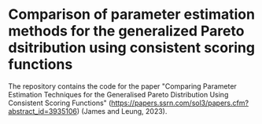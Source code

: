 # Comparison of parameter estimation methods for the generalized Pareto dsitribution using consistent scoring functions

The repository contains the code for the paper "Comparing Parameter Estimation Techniques for the Generalised Pareto Distribution Using Consistent Scoring Functions" (https://papers.ssrn.com/sol3/papers.cfm?abstract_id=3935106) (James and Leung, 2023).

 
